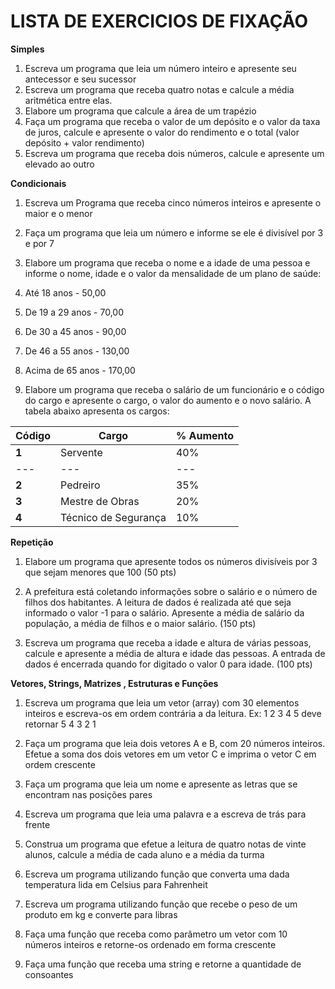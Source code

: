 # LISTA DE EXERCICIOS DE FIXAÇÃO

**Simples**

1. Escreva um programa que leia um número inteiro e apresente seu antecessor e seu sucessor
2. Escreva um programa que receba quatro notas e calcule a média aritmética entre elas.
3. Elabore um programa que calcule a área de um trapézio
4. Faça um programa que receba o valor de um depósito e o valor da taxa de juros, calcule e apresente o valor do rendimento e o total (valor depósito + valor rendimento)
5. Escreva um programa que receba dois números, calcule e apresente um elevado ao outro

**Condicionais**

1. Escreva um Programa que receba cinco números inteiros e apresente o maior e o menor

1. Faça um programa que leia um número e informe se ele é divisível por 3 e por 7
2. Elabore um programa que receba o nome e a idade de uma pessoa e informe o nome, idade e o valor da mensalidade de um plano de saúde:
  1. Até 18 anos - 50,00
  2. De 19 a 29 anos - 70,00
  3. De 30 a 45 anos - 90,00
  4. De 46 a 55 anos - 130,00
  5. Acima de 65 anos - 170,00
3. Elabore um programa que receba o salário de um funcionário e o código do cargo e apresente o cargo, o valor do aumento e o novo salário. A tabela abaixo apresenta os cargos:

| **Código** | **Cargo** | **% Aumento** |
| --- | --- | --- |
| **1** | Servente | 40% |
| --- | --- | --- |
| **2** | Pedreiro | 35% |
| **3** | Mestre de Obras | 20% |
| **4** | Técnico de Segurança | 10% |

**Repetição**

1. Elabore um programa que apresente todos os números divisíveis por 3 que sejam menores que 100 (50 pts)

1. A prefeitura está coletando informações sobre o salário e o número de filhos dos habitantes. A leitura de dados é realizada até que seja informado o valor -1 para o salário. Apresente a média de salário da população, a média de filhos e o maior salário. (150 pts)
2. Escreva um programa que receba a idade e altura de várias pessoas, calcule e apresente a média de altura e idade das pessoas. A entrada de dados é encerrada quando for digitado o valor 0 para idade. (100 pts)

**Vetores, Strings, Matrizes , Estruturas e Funções**

1. Escreva um programa que leia um vetor (array) com 30 elementos inteiros e escreva-os em ordem contrária a da leitura. Ex: 1 2 3 4 5 deve retornar 5 4 3 2 1

1. Faça um programa que leia dois vetores A e B, com 20 números inteiros. Efetue a soma dos dois vetores em um vetor C e imprima o vetor C em ordem crescente
2. Faça um programa que leia um nome e apresente as letras que se encontram nas posições pares
3. Escreva um programa que leia uma palavra e a escreva de trás para frente
4. Construa um programa que efetue a leitura de quatro notas de vinte alunos, calcule a média de cada aluno e a média da turma
5. Escreva um programa utilizando função que converta uma dada temperatura lida em Celsius para Fahrenheit
6. Escreva um programa utilizando função que recebe o peso de um produto em kg e converte para libras
7. Faça uma função que receba como parâmetro um vetor com 10 números inteiros e retorne-os ordenado em forma crescente
8. Faça uma função que receba uma string e retorne a quantidade de consoantes
